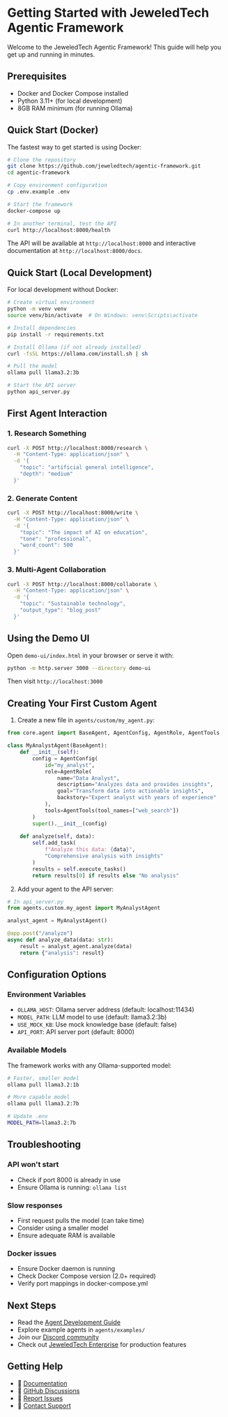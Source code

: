 # Getting Started with JeweledTech Agentic Framework

Welcome to the JeweledTech Agentic Framework! This guide will help you get up and running in minutes.

## Prerequisites

- Docker and Docker Compose installed
- Python 3.11+ (for local development)
- 8GB RAM minimum (for running Ollama)

## Quick Start (Docker)

The fastest way to get started is using Docker:

```bash
# Clone the repository
git clone https://github.com/jeweledtech/agentic-framework.git
cd agentic-framework

# Copy environment configuration
cp .env.example .env

# Start the framework
docker-compose up

# In another terminal, test the API
curl http://localhost:8000/health
```

The API will be available at `http://localhost:8000` and interactive documentation at `http://localhost:8000/docs`.

## Quick Start (Local Development)

For local development without Docker:

```bash
# Create virtual environment
python -m venv venv
source venv/bin/activate  # On Windows: venv\Scripts\activate

# Install dependencies
pip install -r requirements.txt

# Install Ollama (if not already installed)
curl -fsSL https://ollama.com/install.sh | sh

# Pull the model
ollama pull llama3.2:3b

# Start the API server
python api_server.py
```

## First Agent Interaction

### 1. Research Something

```bash
curl -X POST http://localhost:8000/research \
  -H "Content-Type: application/json" \
  -d '{
    "topic": "artificial general intelligence",
    "depth": "medium"
  }'
```

### 2. Generate Content

```bash
curl -X POST http://localhost:8000/write \
  -H "Content-Type: application/json" \
  -d '{
    "topic": "The impact of AI on education",
    "tone": "professional",
    "word_count": 500
  }'
```

### 3. Multi-Agent Collaboration

```bash
curl -X POST http://localhost:8000/collaborate \
  -H "Content-Type: application/json" \
  -d '{
    "topic": "Sustainable technology",
    "output_type": "blog_post"
  }'
```

## Using the Demo UI

Open `demo-ui/index.html` in your browser or serve it with:

```bash
python -m http.server 3000 --directory demo-ui
```

Then visit `http://localhost:3000`

## Creating Your First Custom Agent

1. Create a new file in `agents/custom/my_agent.py`:

```python
from core.agent import BaseAgent, AgentConfig, AgentRole, AgentTools

class MyAnalystAgent(BaseAgent):
    def __init__(self):
        config = AgentConfig(
            id="my_analyst",
            role=AgentRole(
                name="Data Analyst",
                description="Analyzes data and provides insights",
                goal="Transform data into actionable insights",
                backstory="Expert analyst with years of experience"
            ),
            tools=AgentTools(tool_names=["web_search"])
        )
        super().__init__(config)
    
    def analyze(self, data):
        self.add_task(
            f"Analyze this data: {data}",
            "Comprehensive analysis with insights"
        )
        results = self.execute_tasks()
        return results[0] if results else "No analysis"
```

2. Add your agent to the API server:

```python
# In api_server.py
from agents.custom.my_agent import MyAnalystAgent

analyst_agent = MyAnalystAgent()

@app.post("/analyze")
async def analyze_data(data: str):
    result = analyst_agent.analyze(data)
    return {"analysis": result}
```

## Configuration Options

### Environment Variables

- `OLLAMA_HOST`: Ollama server address (default: localhost:11434)
- `MODEL_PATH`: LLM model to use (default: llama3.2:3b)
- `USE_MOCK_KB`: Use mock knowledge base (default: false)
- `API_PORT`: API server port (default: 8000)

### Available Models

The framework works with any Ollama-supported model:

```bash
# Faster, smaller model
ollama pull llama3.2:1b

# More capable model
ollama pull llama3.2:7b

# Update .env
MODEL_PATH=llama3.2:7b
```

## Troubleshooting

### API won't start
- Check if port 8000 is already in use
- Ensure Ollama is running: `ollama list`

### Slow responses
- First request pulls the model (can take time)
- Consider using a smaller model
- Ensure adequate RAM is available

### Docker issues
- Ensure Docker daemon is running
- Check Docker Compose version (2.0+ required)
- Verify port mappings in docker-compose.yml

## Next Steps

- Read the [Agent Development Guide](../knowledge_bases/examples/agent_development_guide.md)
- Explore example agents in `agents/examples/`
- Join our [Discord community](https://discord.gg/jeweledtech)
- Check out [JeweledTech Enterprise](https://jeweledtech.com/enterprise) for production features

## Getting Help

- 📖 [Documentation](https://github.com/jeweledtech/agentic-framework/wiki)
- 💬 [GitHub Discussions](https://github.com/jeweledtech/agentic-framework/discussions)
- 🐛 [Report Issues](https://github.com/jeweledtech/agentic-framework/issues)
- 📧 [Contact Support](mailto:support@jeweledtech.com)